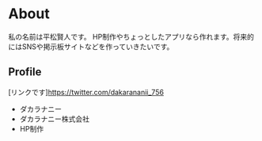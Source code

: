 # About
私の名前は平松賢人です。
HP制作やちょっとしたアプリなら作れます。将来的にはSNSや掲示板サイトなどを作っていきたいです。

## Profile  
[リンクです]https://twitter.com/dakarananii_756
- ダカラナニー 
- ダカラナニー株式会社
- HP制作

